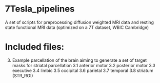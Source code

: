 # 7Tesla_pipelines
A set of scripts for preprocessing diffusion weighted MRI data and resting state functional MRI data (optimized on a 7T dataset, WBIC Cambridge)

# Included files:
  3. Example parcellation of the brain aiming to generate a set of target masks for striatal parcellation
    3.1 anterior motor
    3.2 posterior motor
    3.3 executive
    3.4 limbic
    3.5 occipital
    3.6 parietal
    3.7 temporal
    3.8 striatum (STR_ROI)
    
